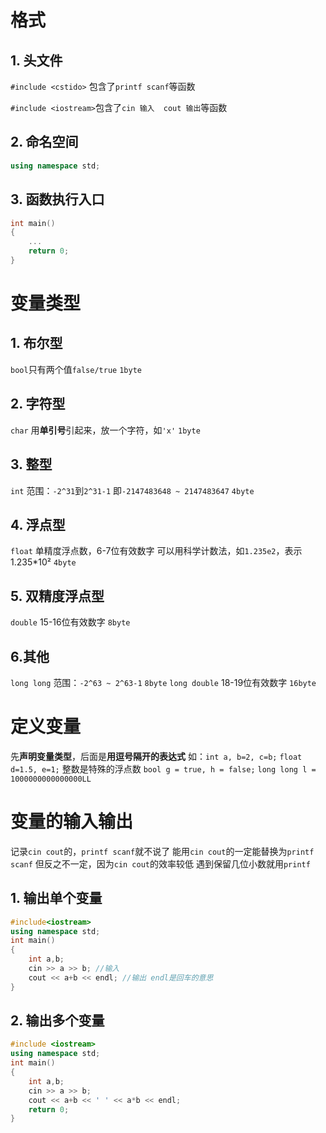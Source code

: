 # 格式
## 1. 头文件
`#include <cstido>` 包含了`printf scanf`等函数

`#include <iostream>`包含了`cin 输入  cout 输出`等函数

## 2. 命名空间
```c++
using namespace std;
```

## 3. 函数执行入口
```c++
int main()
{
	...
	return 0;
}
```


# 变量类型
## 1. 布尔型
`bool`只有两个值`false/true`
`1byte`

## 2. 字符型
`char`  用**单引号**引起来，放一个字符，如`'x'`
`1byte`

## 3. 整型
`int`   范围：`-2^31`到`2^31-1` 即`-2147483648 ~ 2147483647`
`4byte`
## 4. 浮点型
`float`  单精度浮点数，6-7位有效数字
可以用科学计数法，如`1.235e2`，表示1.235\*10²
`4byte`
## 5. 双精度浮点型
`double`  15-16位有效数字
`8byte`
## 6.其他
`long long` 范围：`-2^63 ~ 2^63-1`    `8byte`
`long double` 18-19位有效数字    `16byte`


# 定义变量
先**声明变量类型**，后面是**用逗号隔开的表达式**
如：`int a, b=2, c=b;`
`float d=1.5, e=1;` 整数是特殊的浮点数
`bool g = true, h = false;`
`long long l = 1000000000000000LL`


# 变量的输入输出
记录`cin cout`的，`printf scanf`就不说了
能用`cin cout`的一定能替换为`printf scanf`
但反之不一定，因为`cin cout`的效率较低
遇到保留几位小数就用`printf`
## 1. 输出单个变量
```c++
#include<iostream>
using namespace std;
int main()
{
	int a,b;
	cin >> a >> b; //输入
	cout << a+b << endl; //输出 endl是回车的意思
}
```

## 2. 输出多个变量
```c++
#include <iostream>
using namespace std;
int main()
{
	int a,b;
	cin >> a >> b;
	cout << a+b << ' ' << a*b << endl;
	return 0;
}
```
